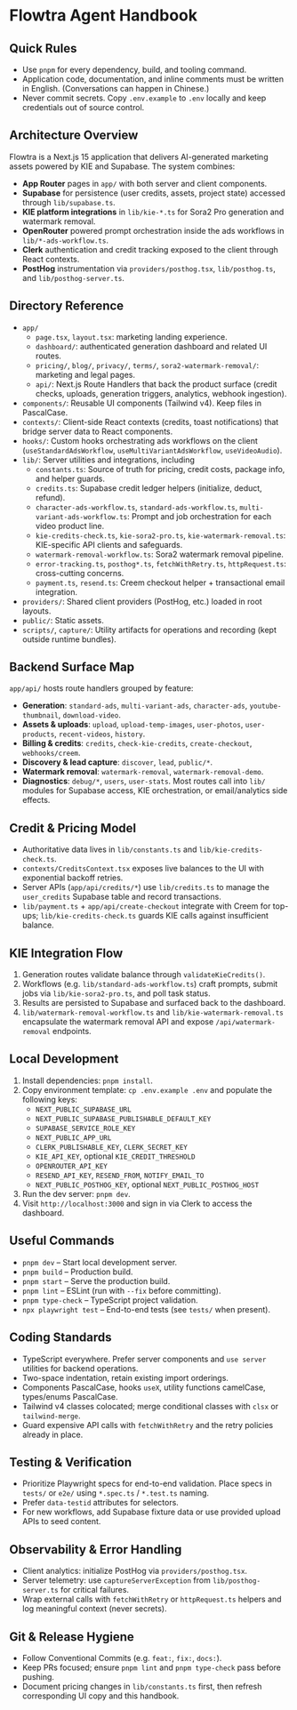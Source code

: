 # Flowtra Agent Handbook

## Quick Rules
- Use `pnpm` for every dependency, build, and tooling command.
- Application code, documentation, and inline comments must be written in English. (Conversations can happen in Chinese.)
- Never commit secrets. Copy `.env.example` to `.env` locally and keep credentials out of source control.

## Architecture Overview
Flowtra is a Next.js 15 application that delivers AI-generated marketing assets powered by KIE and Supabase. The system combines:
- **App Router** pages in `app/` with both server and client components.
- **Supabase** for persistence (user credits, assets, project state) accessed through `lib/supabase.ts`.
- **KIE platform integrations** in `lib/kie-*.ts` for Sora2 Pro generation and watermark removal.
- **OpenRouter** powered prompt orchestration inside the ads workflows in `lib/*-ads-workflow.ts`.
- **Clerk** authentication and credit tracking exposed to the client through React contexts.
- **PostHog** instrumentation via `providers/posthog.tsx`, `lib/posthog.ts`, and `lib/posthog-server.ts`.

## Directory Reference
- `app/`
  - `page.tsx`, `layout.tsx`: marketing landing experience.
  - `dashboard/`: authenticated generation dashboard and related UI routes.
  - `pricing/`, `blog/`, `privacy/`, `terms/`, `sora2-watermark-removal/`: marketing and legal pages.
  - `api/`: Next.js Route Handlers that back the product surface (credit checks, uploads, generation triggers, analytics, webhook ingestion).
- `components/`: Reusable UI components (Tailwind v4). Keep files in PascalCase.
- `contexts/`: Client-side React contexts (credits, toast notifications) that bridge server data to React components.
- `hooks/`: Custom hooks orchestrating ads workflows on the client (`useStandardAdsWorkflow`, `useMultiVariantAdsWorkflow`, `useVideoAudio`).
- `lib/`: Server utilities and integrations, including
  - `constants.ts`: Source of truth for pricing, credit costs, package info, and helper guards.
  - `credits.ts`: Supabase credit ledger helpers (initialize, deduct, refund).
  - `character-ads-workflow.ts`, `standard-ads-workflow.ts`, `multi-variant-ads-workflow.ts`: Prompt and job orchestration for each video product line.
  - `kie-credits-check.ts`, `kie-sora2-pro.ts`, `kie-watermark-removal.ts`: KIE-specific API clients and safeguards.
  - `watermark-removal-workflow.ts`: Sora2 watermark removal pipeline.
  - `error-tracking.ts`, `posthog*.ts`, `fetchWithRetry.ts`, `httpRequest.ts`: cross-cutting concerns.
  - `payment.ts`, `resend.ts`: Creem checkout helper + transactional email integration.
- `providers/`: Shared client providers (PostHog, etc.) loaded in root layouts.
- `public/`: Static assets.
- `scripts/`, `capture/`: Utility artifacts for operations and recording (kept outside runtime bundles).

## Backend Surface Map
`app/api/` hosts route handlers grouped by feature:
- **Generation**: `standard-ads`, `multi-variant-ads`, `character-ads`, `youtube-thumbnail`, `download-video`.
- **Assets & uploads**: `upload`, `upload-temp-images`, `user-photos`, `user-products`, `recent-videos`, `history`.
- **Billing & credits**: `credits`, `check-kie-credits`, `create-checkout`, `webhooks/creem`.
- **Discovery & lead capture**: `discover`, `lead`, `public/*`.
- **Watermark removal**: `watermark-removal`, `watermark-removal-demo`.
- **Diagnostics**: `debug/*`, `users`, `user-stats`.
Most routes call into `lib/` modules for Supabase access, KIE orchestration, or email/analytics side effects.

## Credit & Pricing Model
- Authoritative data lives in `lib/constants.ts` and `lib/kie-credits-check.ts`.
- `contexts/CreditsContext.tsx` exposes live balances to the UI with exponential backoff retries.
- Server APIs (`app/api/credits/*`) use `lib/credits.ts` to manage the `user_credits` Supabase table and record transactions.
- `lib/payment.ts` + `app/api/create-checkout` integrate with Creem for top-ups; `lib/kie-credits-check.ts` guards KIE calls against insufficient balance.

## KIE Integration Flow
1. Generation routes validate balance through `validateKieCredits()`.
2. Workflows (e.g. `lib/standard-ads-workflow.ts`) craft prompts, submit jobs via `lib/kie-sora2-pro.ts`, and poll task status.
3. Results are persisted to Supabase and surfaced back to the dashboard.
4. `lib/watermark-removal-workflow.ts` and `lib/kie-watermark-removal.ts` encapsulate the watermark removal API and expose `/api/watermark-removal` endpoints.

## Local Development
1. Install dependencies: `pnpm install`.
2. Copy environment template: `cp .env.example .env` and populate the following keys:
   - `NEXT_PUBLIC_SUPABASE_URL`
   - `NEXT_PUBLIC_SUPABASE_PUBLISHABLE_DEFAULT_KEY`
   - `SUPABASE_SERVICE_ROLE_KEY`
   - `NEXT_PUBLIC_APP_URL`
   - `CLERK_PUBLISHABLE_KEY`, `CLERK_SECRET_KEY`
   - `KIE_API_KEY`, optional `KIE_CREDIT_THRESHOLD`
   - `OPENROUTER_API_KEY`
   - `RESEND_API_KEY`, `RESEND_FROM`, `NOTIFY_EMAIL_TO`
   - `NEXT_PUBLIC_POSTHOG_KEY`, optional `NEXT_PUBLIC_POSTHOG_HOST`
3. Run the dev server: `pnpm dev`.
4. Visit `http://localhost:3000` and sign in via Clerk to access the dashboard.

## Useful Commands
- `pnpm dev` – Start local development server.
- `pnpm build` – Production build.
- `pnpm start` – Serve the production build.
- `pnpm lint` – ESLint (run with `--fix` before committing).
- `pnpm type-check` – TypeScript project validation.
- `npx playwright test` – End-to-end tests (see `tests/` when present).

## Coding Standards
- TypeScript everywhere. Prefer server components and `use server` utilities for backend operations.
- Two-space indentation, retain existing import orderings.
- Components PascalCase, hooks `useX`, utility functions camelCase, types/enums PascalCase.
- Tailwind v4 classes colocated; merge conditional classes with `clsx` or `tailwind-merge`.
- Guard expensive API calls with `fetchWithRetry` and the retry policies already in place.

## Testing & Verification
- Prioritize Playwright specs for end-to-end validation. Place specs in `tests/` or `e2e/` using `*.spec.ts` / `*.test.ts` naming.
- Prefer `data-testid` attributes for selectors.
- For new workflows, add Supabase fixture data or use provided upload APIs to seed content.

## Observability & Error Handling
- Client analytics: initialize PostHog via `providers/posthog.tsx`.
- Server telemetry: use `captureServerException` from `lib/posthog-server.ts` for critical failures.
- Wrap external calls with `fetchWithRetry` or `httpRequest.ts` helpers and log meaningful context (never secrets).

## Git & Release Hygiene
- Follow Conventional Commits (e.g. `feat:`, `fix:`, `docs:`).
- Keep PRs focused; ensure `pnpm lint` and `pnpm type-check` pass before pushing.
- Document pricing changes in `lib/constants.ts` first, then refresh corresponding UI copy and this handbook.

